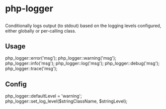 # php-logger

##

Conditionally logs output (to stdout) based on the logging levels configured, either globally or per-calling class.

## Usage

php_logger::error('msg');
php_logger::warning('msg');
php_logger::info('msg');
php_logger::log('msg');
php_logger::debug('msg');
php_logger::trace('msg');

## Config

php_logger::defaultLevel = 'warning';
php_logger::set_log_level($stringClassName, $stringLevel);
